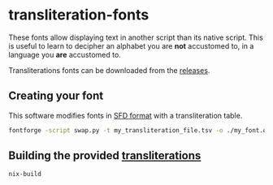 # transliteration-fonts

These fonts allow displaying text in another script than its native script. This is useful to learn to decipher an alphabet you are **not** accustomed to, in a language you **are** accustomed to.

Transliterations fonts can be downloaded from the [releases](https://github.com/getkey/transliteration-fonts/releases/latest).

## Creating your font

This software modifies fonts in [SFD format](https://fontforge.org/docs/techref/sfdformat.html) with a transliteration table.

```sh
fontforge -script swap.py -t my_transliteration_file.tsv -o ./my_font.otf ./my_font.sfd
```

## Building the provided [transliterations](./transliterations)

```
nix-build
```
